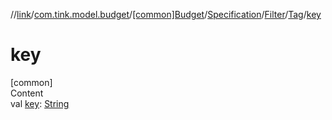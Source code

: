 //[link](../../../../../index.md)/[com.tink.model.budget](../../../../index.md)/[[common]Budget](../../../index.md)/[Specification](../../index.md)/[Filter](../index.md)/[Tag](index.md)/[key](key.md)



# key  
[common]  
Content  
val [key](key.md): [String](https://kotlinlang.org/api/latest/jvm/stdlib/kotlin/-string/index.html)  



